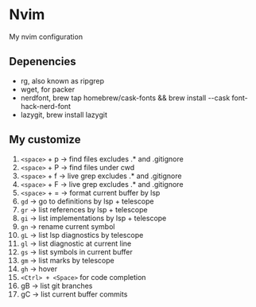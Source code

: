 # Nvim 

My nvim configuration

## Depenencies

- rg, also known as ripgrep
- wget, for packer
- nerdfont, brew tap homebrew/cask-fonts && brew install --cask font-hack-nerd-font
- lazygit, brew install lazygit


## My customize

1. `<space>` + p -> find files excludes .* and .gitignore
2. `<space>` + P -> find files under cwd
3. `<space>` + f -> live grep excludes .* and .gitignore
4. `<space>` + F -> live grep excludes .* and .gitignore
5. `<space>` + = -> format current buffer by lsp
6. `gd`          -> go to definitions by lsp + telescope
7. `gr` -> list references by lsp + telescope
8. `gi` -> list implementations by lsp + telescope
9. `gn` -> rename current symbol
10. `gL` -> list lsp diagnostics by telescope
11. `gl` -> list diagnostic at current line 
12. `gs` -> list symbols in current buffer
13. `gm` -> list marks by telescope
14. `gh` -> hover
15. `<Ctrl> + <Space>` for code completion
16. gB  -> list git branches
17. gC  -> list current buffer commits
